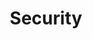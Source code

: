 ---
title: Security
weight: 10
description: If you're an IT admin, learn how to deploy Docker Desktop at scale
keywords: msi, docker desktop, windows, installation, mac, pkg, enterprise 
params:
  sidebar:
    group: Enterprise
---
